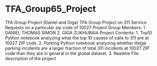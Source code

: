 # TFA_Group65_Project
TFA Group Project (Daniel and Giga)
 TFA Group Project on 311 Service Requests on a particular zip code of 10027
 Project Group Members: 
     1. DANIEL THOMAS SIMON
     2. GIGA ZUKHUBAIA
 Project Contents: 
    1. Top10 Python notebook analyzing what the top 10 causes of calls to 311 are at 10027 ZIP code.
    2. Parking Python notebook analyzing whether illegal parking incidents are a larger fraction of total 311 incidents at 10027 ZIP code than they are in general in the global dataset.
    3. Readme File description of the project